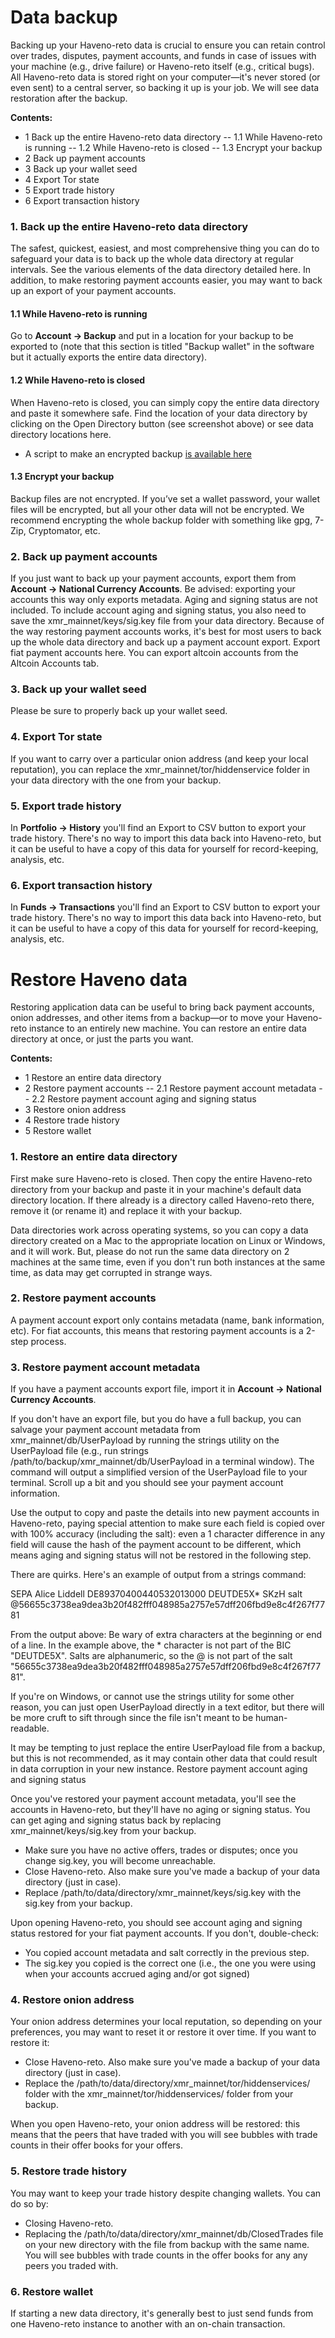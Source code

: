 # Data backup

Backing up your Haveno-reto data is crucial to ensure you can retain control over trades, disputes, payment accounts, and funds in case of issues with your machine (e.g., drive failure) or Haveno-reto itself (e.g., critical bugs).
All Haveno-reto data is stored right on your computer—it's never stored (or even sent) to a central server, so backing it up is your job. We will see data restoration after the backup.

**Contents:**
- 1 Back up the entire Haveno-reto data directory
-- 1.1 While Haveno-reto is running
-- 1.2 While Haveno-reto is closed
-- 1.3 Encrypt your backup
- 2 Back up payment accounts
- 3 Back up your wallet seed
- 4 Export Tor state
- 5 Export trade history
- 6 Export transaction history

### 1. Back up the entire Haveno-reto data directory
The safest, quickest, easiest, and most comprehensive thing you can do to safeguard your data is to back up the whole data directory at regular intervals. See the various elements of the data directory detailed here. In addition, to make restoring payment accounts easier, you may want to back up an export of your payment accounts.

#### 1.1 While Haveno-reto is running
Go to **Account -> Backup** and put in a location for your backup to be exported to (note that this section is titled "Backup wallet" in the software but it actually exports the entire data directory).

#### 1.2 While Haveno-reto is closed
When Haveno-reto is closed, you can simply copy the entire data directory and paste it somewhere safe. Find the location of your data directory by clicking on the Open Directory button (see screenshot above) or see data directory locations here.

- A script to make an encrypted backup [is available here](/scripts/haveno-backup-restore.sh)

#### 1.3 Encrypt your backup
Backup files are not encrypted. If you’ve set a wallet password, your wallet files will be encrypted, but all your other data will not be encrypted.
We recommend encrypting the whole backup folder with something like gpg, 7-Zip, Cryptomator, etc.

### 2. Back up payment accounts

If you just want to back up your payment accounts, export them from **Account -> National Currency Accounts**.
Be advised: exporting your accounts this way only exports metadata. Aging and signing status are not included. To include account aging and signing status, you also need to save the xmr_mainnet/keys/sig.key file from your data directory.
Because of the way restoring payment accounts works, it's best for most users to back up the whole data directory and back up a payment account export.
Export fiat payment accounts here. You can export altcoin accounts from the Altcoin Accounts tab.

### 3. Back up your wallet seed
Please be sure to properly back up your wallet seed.

### 4. Export Tor state
If you want to carry over a particular onion address (and keep your local reputation), you can replace the xmr_mainnet/tor/hiddenservice folder in your data directory with the one from your backup.

### 5. Export trade history
In **Portfolio -> History** you'll find an Export to CSV button to export your trade history.
There's no way to import this data back into Haveno-reto, but it can be useful to have a copy of this data for yourself for record-keeping, analysis, etc.

### 6. Export transaction history
In **Funds -> Transactions** you'll find an Export to CSV button to export your trade history.
There's no way to import this data back into Haveno-reto, but it can be useful to have a copy of this data for yourself for record-keeping, analysis, etc.

# Restore Haveno data
Restoring application data can be useful to bring back payment accounts, onion addresses, and other items from a backup—or to move your Haveno-reto instance to an entirely new machine.
You can restore an entire data directory at once, or just the parts you want.

**Contents:**
- 1 Restore an entire data directory
- 2 Restore payment accounts
-- 2.1 Restore payment account metadata
-- 2.2 Restore payment account aging and signing status
- 3 Restore onion address
- 4 Restore trade history
- 5 Restore wallet

### 1. Restore an entire data directory
First make sure Haveno-reto is closed. Then copy the entire Haveno-reto directory from your backup and paste it in your machine's default data directory location. If there already is a directory called Haveno-reto there, remove it (or rename it) and replace it with your backup.

Data directories work across operating systems, so you can copy a data directory created on a Mac to the appropriate location on Linux or Windows, and it will work. But, please do not run the same data directory on 2 machines at the same time, even if you don't run both instances at the same time, as data may get corrupted in strange ways.

### 2. Restore payment accounts
A payment account export only contains metadata (name, bank information, etc). For fiat accounts, this means that restoring payment accounts is a 2-step process.

### 3. Restore payment account metadata
If you have a payment accounts export file, import it in **Account -> National Currency Accounts**.

If you don't have an export file, but you do have a full backup, you can salvage your payment account metadata from xmr_mainnet/db/UserPayload by running the strings utility on the UserPayload file (e.g., run strings /path/to/backup/xmr_mainnet/db/UserPayload in a terminal window). The command will output a simplified version of the UserPayload file to your terminal. Scroll up a bit and you should see your payment account information.

Use the output to copy and paste the details into new payment accounts in Haveno-reto, paying special attention to make sure each field is copied over with 100% accuracy (including the salt): even a 1 character difference in any field will cause the hash of the payment account to be different, which means aging and signing status will not be restored in the following step.

There are quirks. Here's an example of output from a strings command:

SEPA
Alice Liddell
DE89370400440532013000
DEUTDE5X*
SKzH
salt
@56655c3738ea9dea3b20f482fff048985a2757e57dff206fbd9e8c4f267f7781

From the output above:
Be wary of extra characters at the beginning or end of a line. In the example above, the * character is not part of the BIC "DEUTDE5X".
Salts are alphanumeric, so the @ is not part of the salt "56655c3738ea9dea3b20f482fff048985a2757e57dff206fbd9e8c4f267f7781".

If you're on Windows, or cannot use the strings utility for some other reason, you can just open UserPayload directly in a text editor, but there will be more cruft to sift through since the file isn't meant to be human-readable.

It may be tempting to just replace the entire UserPayload file from a backup, but this is not recommended, as it may contain other data that could result in data corruption in your new instance.
Restore payment account aging and signing status

Once you've restored your payment account metadata, you'll see the accounts in Haveno-reto, but they'll have no aging or signing status. You can get aging and signing status back by replacing xmr_mainnet/keys/sig.key from your backup.
- Make sure you have no active offers, trades or disputes; once you change sig.key, you will become unreachable.
- Close Haveno-reto. Also make sure you've made a backup of your data directory (just in case).
- Replace /path/to/data/directory/xmr_mainnet/keys/sig.key with the sig.key from your backup.

Upon opening Haveno-reto, you should see account aging and signing status restored for your fiat payment accounts. If you don't, double-check:
- You copied account metadata and salt correctly in the previous step.
- The sig.key you copied is the correct one (i.e., the one you were using when your accounts accrued aging and/or got signed)

### 4. Restore onion address
Your onion address determines your local reputation, so depending on your preferences, you may want to reset it or restore it over time.
If you want to restore it:
- Close Haveno-reto. Also make sure you've made a backup of your data directory (just in case).
- Replace the /path/to/data/directory/xmr_mainnet/tor/hiddenservices/ folder with the xmr_mainnet/tor/hiddenservices/ folder from your backup.

When you open Haveno-reto, your onion address will be restored: this means that the peers that have traded with you will see bubbles with trade counts in their offer books for your offers.

### 5. Restore trade history
You may want to keep your trade history despite changing wallets. You can do so by:
- Closing Haveno-reto.
- Replacing the /path/to/data/directory/xmr_mainnet/db/ClosedTrades file on your new directory with the file from backup with the same name.
You will see bubbles with trade counts in the offer books for any any peers you traded with.

### 6. Restore wallet
If starting a new data directory, it's generally best to just send funds from one Haveno-reto instance to another with an on-chain transaction.
